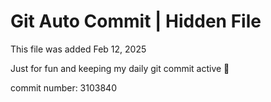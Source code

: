 # Git Auto Commit | Hidden File

This file was added Feb 12, 2025

Just for fun and keeping my daily git commit active 🤪

commit number: 3103840
